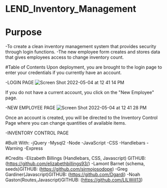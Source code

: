 # LEND_Inventory_Management

# Purpose
  -To create a clean inventory management system that provides security through login functions.
  -The new employee form creates and stores data that gives employees access to change inventory count.

#Table of Contents
 Upon deployment, you are brought to the login page to enter your credentials if you currently have an account. 

-LOGIN PAGE
![Screen Shot 2022-05-04 at 12 41 14 PM](https://user-images.githubusercontent.com/100626033/166747581-56facdcb-f564-4c19-b440-32084dcaa0bb.png)

If you do not have a current account, you click on the "New Employee" page.

-NEW EMPLOYEE PAGE
![Screen Shot 2022-05-04 at 12 41 28 PM](https://user-images.githubusercontent.com/100626033/166747628-47f0c857-2295-4deb-8315-dbbf08790b87.png)

Once an account is created, you will be directed to the Inventory Control Page where you can change quantities of available items. 

-INVENTORY CONTROL PAGE




#Built With:
  -jQuery
  -Mysql2
  -Node
  -JavaScript
  -CSS
  -Handlebars
  -Warning
  -Express
  
  
  #Credits
    -Elizabeth Billings (Handlebars, CSS, Javascript) GITHUB: (https://github.com/elizabethbillings93/)
    -Lamont Barnet (schema, seeds)GITHUB: (https://github.com/sirmojosodope)
    -Greg Gardiner(Javascript)GITHUB: (https://github.com/Dgardi)
    -Noah Gaston(Routes,Javascript)GITHUB: (https://github.com/LILWill13)
